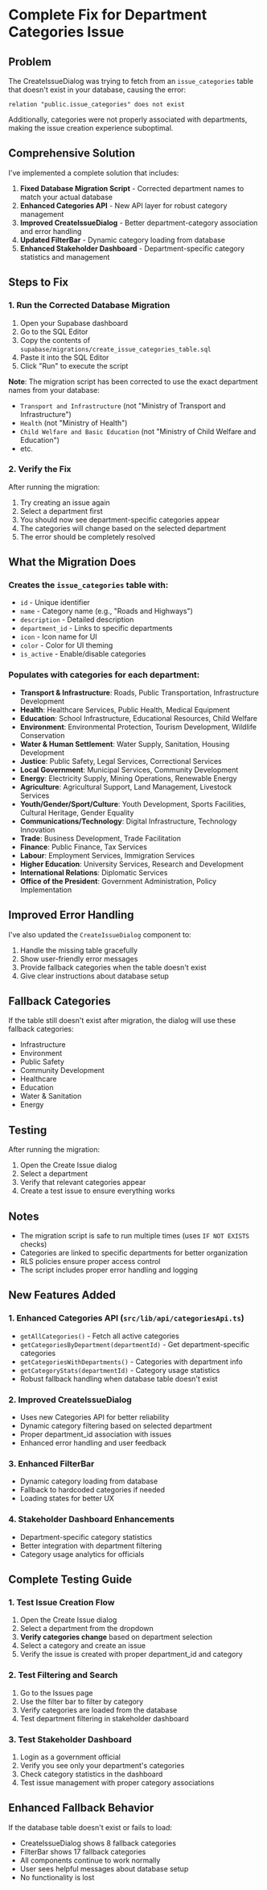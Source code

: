 # Complete Fix for Department Categories Issue

## Problem

The CreateIssueDialog was trying to fetch from an `issue_categories` table that doesn't exist in your database, causing the error:

```
relation "public.issue_categories" does not exist
```

Additionally, categories were not properly associated with departments, making the issue creation experience suboptimal.

## Comprehensive Solution

I've implemented a complete solution that includes:

1. **Fixed Database Migration Script** - Corrected department names to match your actual database
2. **Enhanced Categories API** - New API layer for robust category management
3. **Improved CreateIssueDialog** - Better department-category association and error handling
4. **Updated FilterBar** - Dynamic category loading from database
5. **Enhanced Stakeholder Dashboard** - Department-specific category statistics and management

## Steps to Fix

### 1. Run the Corrected Database Migration

1. Open your Supabase dashboard
2. Go to the SQL Editor
3. Copy the contents of `supabase/migrations/create_issue_categories_table.sql`
4. Paste it into the SQL Editor
5. Click "Run" to execute the script

**Note**: The migration script has been corrected to use the exact department names from your database:

- `Transport and Infrastructure` (not "Ministry of Transport and Infrastructure")
- `Health` (not "Ministry of Health")
- `Child Welfare and Basic Education` (not "Ministry of Child Welfare and Education")
- etc.

### 2. Verify the Fix

After running the migration:

1. Try creating an issue again
2. Select a department first
3. You should now see department-specific categories appear
4. The categories will change based on the selected department
5. The error should be completely resolved

## What the Migration Does

### Creates the `issue_categories` table with:

- `id` - Unique identifier
- `name` - Category name (e.g., "Roads and Highways")
- `description` - Detailed description
- `department_id` - Links to specific departments
- `icon` - Icon name for UI
- `color` - Color for UI theming
- `is_active` - Enable/disable categories

### Populates with categories for each department:

- **Transport & Infrastructure**: Roads, Public Transportation, Infrastructure Development
- **Health**: Healthcare Services, Public Health, Medical Equipment
- **Education**: School Infrastructure, Educational Resources, Child Welfare
- **Environment**: Environmental Protection, Tourism Development, Wildlife Conservation
- **Water & Human Settlement**: Water Supply, Sanitation, Housing Development
- **Justice**: Public Safety, Legal Services, Correctional Services
- **Local Government**: Municipal Services, Community Development
- **Energy**: Electricity Supply, Mining Operations, Renewable Energy
- **Agriculture**: Agricultural Support, Land Management, Livestock Services
- **Youth/Gender/Sport/Culture**: Youth Development, Sports Facilities, Cultural Heritage, Gender Equality
- **Communications/Technology**: Digital Infrastructure, Technology Innovation
- **Trade**: Business Development, Trade Facilitation
- **Finance**: Public Finance, Tax Services
- **Labour**: Employment Services, Immigration Services
- **Higher Education**: University Services, Research and Development
- **International Relations**: Diplomatic Services
- **Office of the President**: Government Administration, Policy Implementation

## Improved Error Handling

I've also updated the `CreateIssueDialog` component to:

1. Handle the missing table gracefully
2. Show user-friendly error messages
3. Provide fallback categories when the table doesn't exist
4. Give clear instructions about database setup

## Fallback Categories

If the table still doesn't exist after migration, the dialog will use these fallback categories:

- Infrastructure
- Environment
- Public Safety
- Community Development
- Healthcare
- Education
- Water & Sanitation
- Energy

## Testing

After running the migration:

1. Open the Create Issue dialog
2. Select a department
3. Verify that relevant categories appear
4. Create a test issue to ensure everything works

## Notes

- The migration script is safe to run multiple times (uses `IF NOT EXISTS` checks)
- Categories are linked to specific departments for better organization
- RLS policies ensure proper access control
- The script includes proper error handling and logging

## New Features Added

### 1. Enhanced Categories API (`src/lib/api/categoriesApi.ts`)

- `getAllCategories()` - Fetch all active categories
- `getCategoriesByDepartment(departmentId)` - Get department-specific categories
- `getCategoriesWithDepartments()` - Categories with department info
- `getCategoryStats(departmentId)` - Category usage statistics
- Robust fallback handling when database table doesn't exist

### 2. Improved CreateIssueDialog

- Uses new Categories API for better reliability
- Dynamic category filtering based on selected department
- Proper department_id association with issues
- Enhanced error handling and user feedback

### 3. Enhanced FilterBar

- Dynamic category loading from database
- Fallback to hardcoded categories if needed
- Loading states for better UX

### 4. Stakeholder Dashboard Enhancements

- Department-specific category statistics
- Better integration with department filtering
- Category usage analytics for officials

## Complete Testing Guide

### 1. Test Issue Creation Flow

1. Open the Create Issue dialog
2. Select a department from the dropdown
3. **Verify categories change** based on department selection
4. Select a category and create an issue
5. Verify the issue is created with proper department_id and category

### 2. Test Filtering and Search

1. Go to the Issues page
2. Use the filter bar to filter by category
3. Verify categories are loaded from the database
4. Test department filtering in stakeholder dashboard

### 3. Test Stakeholder Dashboard

1. Login as a government official
2. Verify you see only your department's categories
3. Check category statistics in the dashboard
4. Test issue management with proper category associations

## Enhanced Fallback Behavior

If the database table doesn't exist or fails to load:

- CreateIssueDialog shows 8 fallback categories
- FilterBar shows 17 fallback categories
- All components continue to work normally
- User sees helpful messages about database setup
- No functionality is lost
